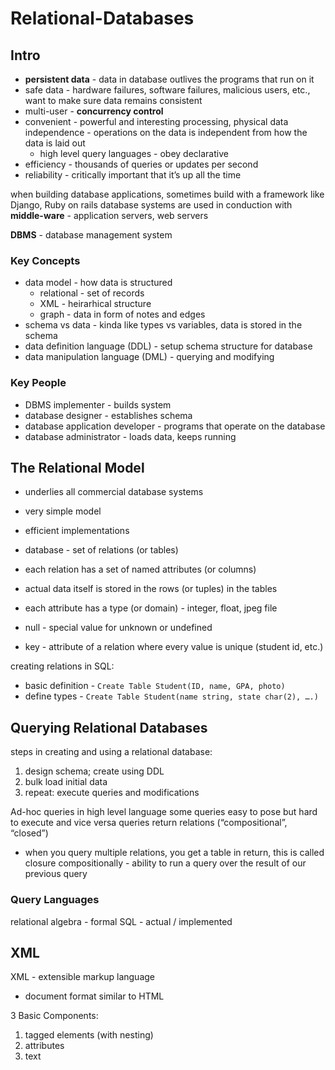 # Relational-Databases

## Intro  
- **persistent data** - data in database outlives the programs that run on it  
- safe data - hardware failures, software failures, malicious users, etc., want to make sure data remains consistent  
- multi-user - **concurrency control**  
- convenient - powerful and interesting processing, physical data independence - operations on the data is independent from how the data is laid out
  - high level query languages - obey declarative
- efficiency - thousands of queries or updates per second
- reliability - critically important that it’s up all the time

when building database applications, sometimes build with a framework like Django, Ruby on rails
database systems are used in conduction with **middle-ware** - application servers, web servers  

**DBMS** - database management system  

### Key Concepts
- data model - how data is structured
    - relational - set of records
    - XML - heirarhical structure
    - graph - data in form of notes and edges
- schema vs data - kinda like types vs variables, data is stored in the schema
- data definition language (DDL) - setup schema structure for database
- data manipulation language (DML) - querying and modifying

### Key People
- DBMS implementer - builds system
- database designer - establishes schema
- database application developer - programs that operate on the database
- database administrator - loads data, keeps running

## The Relational Model
- underlies all commercial database systems
- very simple model
- efficient implementations

- database - set of relations (or tables)
- each relation has a set of named attributes (or columns)
- actual data itself is stored in the rows (or tuples) in the tables
- each attribute has a type (or domain) - integer, float, jpeg file
- null - special value for unknown or undefined
- key - attribute of a relation where every value is unique (student id, etc.)

creating relations in SQL:  
- basic definition - `Create Table Student(ID, name, GPA, photo)`  
- define types - `Create Table Student(name string, state char(2), ….)`


## Querying Relational Databases
steps in creating and using a relational database:
1. design schema; create using DDL
2. bulk load initial data
3. repeat: execute queries and modifications

Ad-hoc queries in high level language
some queries easy to pose but hard to execute and vice versa
queries return relations (“compositional”, “closed”)
- when you query multiple relations, you get a table in return, this is called closure
compositionally - ability to run a query over the result of our previous query

### Query Languages
relational algebra - formal
SQL - actual / implemented

## XML  
XML - extensible markup language  
- document format similar to HTML

3 Basic Components:
1. tagged elements (with nesting)
2. attributes
3. text


